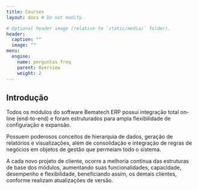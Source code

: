 ```yaml
---
title: Courses
layout: docs # Do not modify.

# Optional header image (relative to `static/media/` folder).
header:
  caption: ""
  image: ""
menu:
  engine:
    name: perguntas freq
    parent: Overview
    weight: 2
---
```


## Introdução

Todos os módulos do software Bematech ERP possui integração total on-line (end-to-end) e foram estruturados para ampla flexibilidade de configuração e expansão.

Possuem poderosos conceitos de hierarquia de dados, geração de relatórios e visualizações, além de consolidação e integração de regras de negócios em objetos de gestão que permeiam todo o sistema.

A cada novo projeto de cliente, ocorre a melhoria contínua das estruturas de base dos módulos, aumentando suas funcionalidades, capacidade, desempenho e flexibilidade, beneficiando assim, os demais clientes, conforme realizam atualizações de versão.
